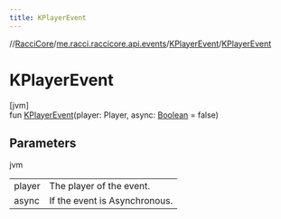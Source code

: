 ```yaml
---
title: KPlayerEvent
---
```

//[RacciCore](../../../index.html)/[me.racci.raccicore.api.events](../index.html)/[KPlayerEvent](index.html)/[KPlayerEvent](-k-player-event.html)



# KPlayerEvent



[jvm]\
fun [KPlayerEvent](-k-player-event.html)(player: Player, async: [Boolean](https://kotlinlang.org/api/latest/jvm/stdlib/kotlin/-boolean/index.html) = false)



## Parameters


jvm

| | |
|---|---|
| player | The player of the event. |
| async | If the event is Asynchronous. |




